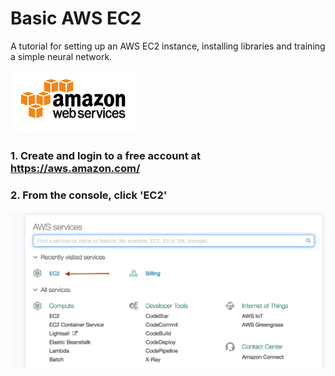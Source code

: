 # Basic AWS EC2
A tutorial for setting up an AWS EC2 instance, installing libraries and training a simple neural network.

![](img/1_index.png )

### 1. Create and login to a free account at https://aws.amazon.com/ 
### 2. From the console, click 'EC2'

![](img/2_aws_console.png)
